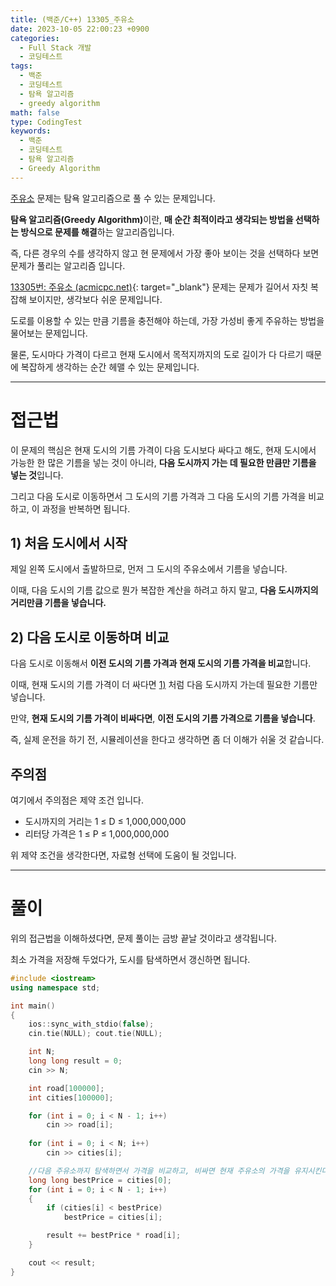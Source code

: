 ```yaml
---
title: (백준/C++) 13305_주유소
date: 2023-10-05 22:00:23 +0900
categories:
  - Full Stack 개발
  - 코딩테스트
tags:
  - 백준
  - 코딩테스트
  - 탐욕 알고리즘
  - greedy algorithm
math: false
type: CodingTest
keywords:
  - 백준
  - 코딩테스트
  - 탐욕 알고리즘
  - Greedy Algorithm
---
```


[주유소](https://www.acmicpc.net/problem/13305) 문제는 탐욕 알고리즘으로 풀 수 있는 문제입니다.

<span class="keyword">**탐욕 알고리즘(Greedy Algorithm)**</span>이란, **<span class="font_highlight">매 순간 최적이라고 생각되는 방법</span>을 선택하는 방식으로 문제를 해결**하는 알고리즘입니다.

즉, 다른 경우의 수를 생각하지 않고 현 문제에서 가장 좋아 보이는 것을 선택하다 보면 문제가 풀리는 알고리즘 입니다.

[13305번: 주유소 (acmicpc.net)](https://www.acmicpc.net/problem/13305){: target="_blank"} 문제는 문제가 길어서 자칫 복잡해 보이지만, 생각보다 쉬운 문제입니다.

도로를 이용할 수 있는 만큼 기름을 충전해야 하는데, 가장 가성비 좋게 주유하는 방법을 물어보는 문제입니다.

물론, 도시마다 가격이 다르고 현재 도시에서 목적지까지의 도로 길이가 다 다르기 때문에 복잡하게 생각하는 순간 헤맬 수 있는 문제입니다.



---

# 접근법

이 문제의 핵심은 현재 도시의 기름 가격이 다음 도시보다 싸다고 해도, 현재 도시에서 가능한 한 많은 기름을 넣는 것이 아니라, <span class="font_highlight">**다음 도시까지 가는 데 필요한 만큼만 기름을 넣는 것**</span>입니다.

그리고 다음 도시로 이동하면서 그 도시의 기름 가격과 그 다음 도시의 기름 가격을 비교하고, 이 과정을 반복하면 됩니다.

## 1) **처음 도시에서 시작**

제일 왼쪽 도시에서 출발하므로, 먼저 그 도시의 주유소에서 기름을 넣습니다.

이때, 다음 도시의 기름 값으로 뭔가 복잡한 계산을 하려고 하지 말고, **다음 도시까지의 거리만큼 기름을 넣습니다.**

## 2) **다음 도시로 이동하며 비교**

다음 도시로 이동해서 **이전 도시의 기름 가격과 현재 도시의 기름 가격을 비교**합니다.

이때, 현재 도시의 기름 가격이 더 싸다면 [1)](#1-처음-도시에서-시작) 처럼 다음 도시까지 가는데 필요한 기름만 넣습니다.

만약, **현재 도시의 기름 가격이 비싸다면**, **이전 도시의 기름 가격으로 기름을 넣습니다**.

즉, 실제 운전을 하기 전, 시뮬레이션을 한다고 생각하면 좀 더 이해가 쉬울 것 같습니다.

## 주의점

여기에서 주의점은 제약 조건 입니다.

- 도시까지의 거리는 1 ≤ D ≤ 1,000,000,000
- 리터당 가격은 1 ≤ P ≤ 1,000,000,000

위 제약 조건을 생각한다면, 자료형 선택에 도움이 될 것입니다.

---

# 풀이

위의 접근법을 이해하셨다면, 문제 풀이는 금방 끝날 것이라고 생각됩니다.

최소 가격을 저장해 두었다가, 도시를 탐색하면서 갱신하면 됩니다.

```cpp
#include <iostream>
using namespace std;

int main()
{
    ios::sync_with_stdio(false);
    cin.tie(NULL); cout.tie(NULL);

    int N;
    long long result = 0;
    cin >> N;

    int road[100000];
    int cities[100000];

    for (int i = 0; i < N - 1; i++)
        cin >> road[i];
    
    for (int i = 0; i < N; i++)
        cin >> cities[i];

    //다음 주유소까지 탐색하면서 가격을 비교하고, 비싸면 현재 주유소의 가격을 유지시킨다.
    long long bestPrice = cities[0];
    for (int i = 0; i < N - 1; i++)
    {
        if (cities[i] < bestPrice)
            bestPrice = cities[i];

        result += bestPrice * road[i];
    }

    cout << result;
}
```